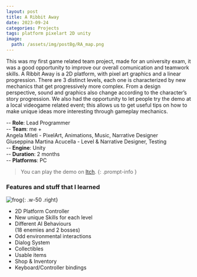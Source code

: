 ```yaml
---
layout: post
title: A Ribbit Away
date: 2023-09-24
categories: Projects
tags: platform pixelart 2D unity
image:
  path: /assets/img/postBg/RA_map.png
---
```


This was my first game related team project, made for an university exam, it was a good opportunity to improve our overall comunication and teamwork skills. 
A Ribbit Away is a 2D platform, with pixel art graphics and a linear progression. 
There are 3 distinct levels, each one is characterized by new mechanics that get progressively more complex. 
From a design perspective, sound and graphics also change according to the character’s story progression.
We also had the opportunity to let people try the demo at a local videogame related event;
this allows us to get useful tips on how to make unique ideas more interesting through gameplay mechanics.

>
-- **Role**: Lead Programmer  
-- **Team**: me +  
Angela Mileti - PixelArt, Animations, Music, Narrative Designer  
Giuseppina Martina Acucella - Level & Narrative Designer, Testing  
-- **Engine**: Unity  
-- **Duration**: 2 months  
-- **Platforms**: PC  
>

<!-- markdownlint-capture -->
<!-- markdownlint-disable -->
> You can play the demo on [Itch](https://three-happy-frogs.itch.io/a-ribbit-away).
{: .prompt-info }
<!-- markdownlint-restore -->

### Features and stuff that I learned

![frog](https://img.itch.zone/aW1nLzEzMTg1NzI3LmdpZg==/original/EdqzaU.gif){:  .w-50 .right}

- 2D Platform Controller
- New unique Skills for each level
- Different AI Behaviours  
(18 enemies and 2 bosses)
- Odd environmental interactions
- Dialog System
- Collectibles
- Usable items
- Shop & Inventory
- Keyboard/Controller bindings

